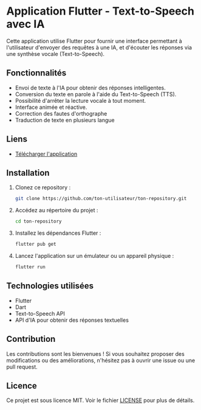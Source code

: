 
# Application Flutter - Text-to-Speech avec IA

Cette application utilise Flutter pour fournir une interface permettant à l'utilisateur d'envoyer des requêtes à une IA, et d'écouter les réponses via une synthèse vocale (Text-to-Speech).

## Fonctionnalités

- Envoi de texte à l'IA pour obtenir des réponses intelligentes.
- Conversion du texte en parole à l'aide du Text-to-Speech (TTS).
- Possibilité d'arrêter la lecture vocale à tout moment.
- Interface animée et réactive.
- Correction des fautes d'orthographe
- Traduction de texte en plusieurs langue

## Liens

- [Télécharger l'application](https://drive.google.com/file/d/1a76glMwJPePfoZuSV2Zj6k68_7VsRG-P/view?usp=drive_link)

## Installation

1. Clonez ce repository :
   ```bash
   git clone https://github.com/ton-utilisateur/ton-repository.git
   ```

2. Accédez au répertoire du projet :
   ```bash
   cd ton-repository
   ```

3. Installez les dépendances Flutter :
   ```bash
   flutter pub get
   ```

4. Lancez l'application sur un émulateur ou un appareil physique :
   ```bash
   flutter run
   ```

## Technologies utilisées

- Flutter
- Dart
- Text-to-Speech API
- API d'IA pour obtenir des réponses textuelles

## Contribution

Les contributions sont les bienvenues ! Si vous souhaitez proposer des modifications ou des améliorations, n'hésitez pas à ouvrir une issue ou une pull request.

## Licence

Ce projet est sous licence MIT. Voir le fichier [LICENSE](LICENSE) pour plus de détails.
